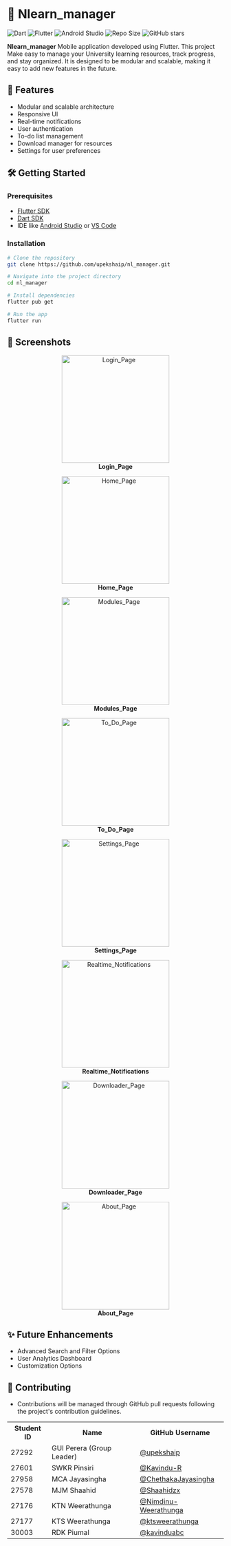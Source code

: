 # 📱 Nlearn_manager

![Dart](https://img.shields.io/badge/Dart-0175C2?style=for-the-badge&logo=dart&logoColor=white)
![Flutter](https://img.shields.io/badge/Flutter-02569B?style=for-the-badge&logo=flutter&logoColor=white)
![Android Studio](https://img.shields.io/badge/Android%20Studio-3DDC84?style=for-the-badge&logo=android-studio&logoColor=white)
![Repo Size](https://img.shields.io/github/repo-size/upekshaip/nl_manager?style=for-the-badge)
![GitHub stars](https://img.shields.io/github/stars/upekshaip/nl_manager?style=social)


**Nlearn_manager**  Mobile application developed using Flutter. This project Make easy to manage your University learning resources, track progress, and stay organized. It is designed to be modular and scalable, making it easy to add new features in the future.

## 🚀 Features

- Modular and scalable architecture
- Responsive UI
- Real-time notifications
- User authentication
- To-do list management
- Download manager for resources
- Settings for user preferences


## 🛠️ Getting Started

### Prerequisites

- [Flutter SDK](https://flutter.dev/docs/get-started/install)
- [Dart SDK](https://dart.dev/get-dart)
- IDE like [Android Studio](https://developer.android.com/studio) or [VS Code](https://code.visualstudio.com/)

### Installation

```bash
# Clone the repository
git clone https://github.com/upekshaip/nl_manager.git

# Navigate into the project directory
cd nl_manager

# Install dependencies
flutter pub get

# Run the app
flutter run

```

## 📸 Screenshots
<p align="center">
    <img src="https://github.com/user-attachments/assets/87f2a29d-8562-42fb-bc24-7ab2900d2733" alt="Login_Page" width="250"/>
    <br/><b>Login_Page</b>
</p>
<p align="center">
    <img src="https://github.com/user-attachments/assets/b6651dc1-58df-4363-b330-bddca41df542" alt="Home_Page" width="250"/>
    <br/><b>Home_Page</b>
</p>
<p align="center">
    <img src="https://github.com/user-attachments/assets/8bbe0e5d-08de-49b4-8266-22ae3dc59791" alt="Modules_Page" width="250"/>
    <br/><b>Modules_Page</b>
</p>
<p align="center">
    <img src="https://github.com/user-attachments/assets/088c5be7-3e8c-42aa-98b2-54dd8af0c44a" alt="To_Do_Page" width="250"/>
    <br/><b>To_Do_Page</b>
</p>
<p align="center">
    <img src="https://github.com/user-attachments/assets/288083a4-9bb3-4fa6-b8c9-2459b3b3e1d9" alt="Settings_Page" width="250"/>
    <br/><b>Settings_Page</b>
</p>
<p align="center">
    <img src="https://github.com/user-attachments/assets/6b236dd5-350d-4066-9f00-e06a4f5a09e7" alt="Realtime_Notifications" width="250"/>
    <br/><b>Realtime_Notifications</b>
</p>
<p align="center">
    <img src="https://github.com/user-attachments/assets/a57e2261-4d95-481d-82f4-0be41b6c1b0e" alt="Downloader_Page" width="250"/>
    <br/><b>Downloader_Page</b>
</p>
<p align="center">
    <img src="https://github.com/user-attachments/assets/87c54f99-e7f3-4f80-8395-4ea53e0f4243" alt="About_Page" width="250"/>
    <br/><b>About_Page</b>
</p>

## ✨ Future Enhancements

- Advanced Search and Filter Options
- User Analytics Dashboard
- Customization Options

## 🤝 Contributing
* Contributions will be managed through GitHub pull requests following the project's contribution guidelines.

<table style="width:100%">
  <tr>
    <th>Student ID</th>
    <th>Name</th>
    <th>GitHub Username</th>
  </tr>
  <tr>
    <td>27292</td>
    <td>GUI Perera (Group Leader)</td>
    <td><a href="https://github.com/upekshaip">@upekshaip</a></td>
  </tr>
  <tr>
    <td>27601</td>
    <td>SWKR Pinsiri</td>
    <td><a href="https://github.com/Kavindu-R">@Kavindu-R</a></td>
  </tr>
   <tr>
    <td>27958</td>
    <td>MCA Jayasingha</td>
    <td><a href="https://github.com/ChethakaJayasingha">@ChethakaJayasingha</a></td>
  </tr>
  <tr>
    <td>27578</td>
    <td>MJM Shaahid</td>
    <td><a href="https://github.com/Shaahidzx">@Shaahidzx</a></td>
  </tr>
  <tr>
    <td>27176</td>
    <td>KTN Weerathunga</td>
    <td><a href="https://github.com/Nimdinu-Weerathunga">@Nimdinu-Weerathunga</a></td>
  </tr>
   <tr>
    <td>27177</td>
    <td>KTS Weerathunga</td>
    <td><a href="https://github.com/ktsweerathunga">@ktsweerathunga</a></td>
  </tr>
   <tr>
    <td>30003</td>
    <td>RDK Piumal</td>
    <td><a href="https://github.com/kavinduabc">@kavinduabc</a></td>
  
</table>






